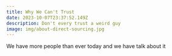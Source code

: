 ```yaml
---
title: Why We Can't Trust
date: 2023-10-07T23:37:52.149Z
description: Don't every trust a weird guy
image: img/about-direct-sourcing.jpg
---
```

We have more people than ever today and we have talk about it